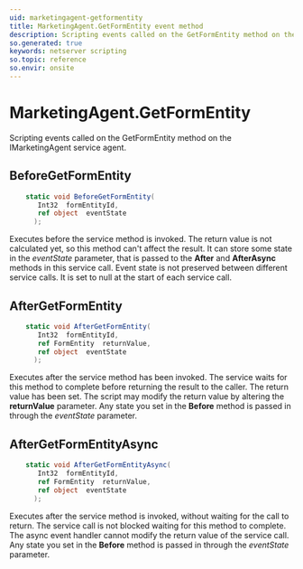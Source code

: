 ```yaml
---
uid: marketingagent-getformentity
title: MarketingAgent.GetFormEntity event method
description: Scripting events called on the GetFormEntity method on the MarketingAgent service agent.
so.generated: true
keywords: netserver scripting
so.topic: reference
so.envir: onsite
---
```

# MarketingAgent.GetFormEntity

Scripting events called on the <see cref='M:IMarketingAgent.GetFormEntity'>GetFormEntity</see> method on the <see cref='IMarketingAgent'>IMarketingAgent</see>  service agent.

## BeforeGetFormEntity
```cs
    static void BeforeGetFormEntity(
       Int32  formEntityId,
       ref object  eventState
      );
```
Executes before the service method is invoked.
The return value is not calculated yet, so this method can't affect the result.
It can store some state in the *eventState* parameter, that is passed to the **After** and **AfterAsync** methods in this service call.
Event state is not preserved between different service calls. It is set to null at the start of each service call.
## AfterGetFormEntity
```cs
    static void AfterGetFormEntity(
       Int32  formEntityId,
       ref FormEntity  returnValue,
       ref object  eventState
      );
```
Executes after the service method has been invoked. The service waits for this method to complete before returning the result to the caller.
The return value has been set. The script may modify the return value by altering the **returnValue** parameter.
Any state you set in the **Before** method is passed in through the *eventState* parameter.
## AfterGetFormEntityAsync
```cs
    static void AfterGetFormEntityAsync(
       Int32  formEntityId,
       ref FormEntity  returnValue,
       ref object  eventState
      );
```
Executes after the service method is invoked, without waiting for the call to return.
The service call is not blocked waiting for this method to complete.
The async event handler cannot modify the return value of the service call.
Any state you set in the **Before** method is passed in through the *eventState* parameter.

